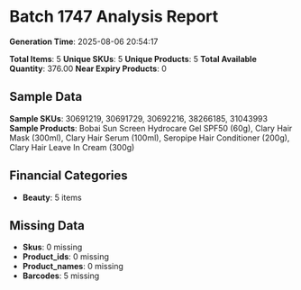 # Batch 1747 Analysis Report

**Generation Time**: 2025-08-06 20:54:17

**Total Items**: 5
**Unique SKUs**: 5
**Unique Products**: 5
**Total Available Quantity**: 376.00
**Near Expiry Products**: 0

## Sample Data
**Sample SKUs**: 30691219, 30691729, 30692216, 38266185, 31043993
**Sample Products**: Bobai Sun Screen Hydrocare Gel SPF50 (60g), Clary Hair Mask (300ml), Clary Hair Serum (100ml), Seropipe Hair Conditioner (200g), Clary Hair Leave In Cream (300g)

## Financial Categories
- **Beauty**: 5 items

## Missing Data
- **Skus**: 0 missing
- **Product_ids**: 0 missing
- **Product_names**: 0 missing
- **Barcodes**: 5 missing
